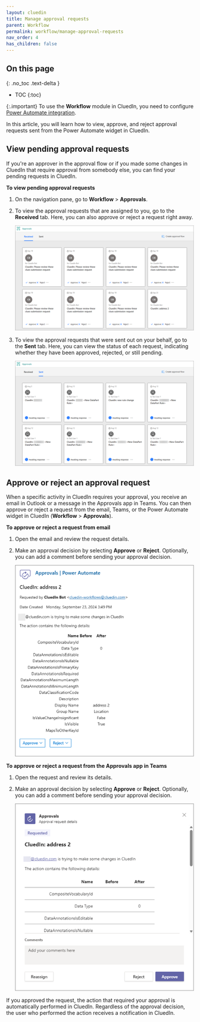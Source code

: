 ```yaml
---
layout: cluedin
title: Manage approval requests
parent: Workflow
permalink: workflow/manage-approval-requests
nav_order: 4
has_children: false
---
```

## On this page
{: .no_toc .text-delta }
- TOC
{:toc}

{:.important}
To use the **Workflow** module in CluedIn, you need to configure [Power Automate integration](/microsoft-integration/power-automate).

In this article, you will learn how to view, approve, and reject approval requests sent from the Power Automate widget in CluedIn.

## View pending approval requests

If you're an approver in the approval flow or if you made some changes in CluedIn that require approval from somebody else, you can find your pending requests in CluedIn. 

**To view pending approval requests**

1. On the navigation pane, go to **Workflow** > **Approvals**.

1. To view the approval requests that are assigned to you, go to the **Received** tab. Here, you can also approve or reject a request right away.

    ![view-approvals-1.png](../../assets/images/workflow/view-approvals-1.png)

1. To view the approval requests that were sent out on your behalf, go to the **Sent** tab. Here, you can view the status of each request, indicating whether they have been approved, rejected, or still pending.

    ![approvals-sent.png](../../assets/images/workflow/approvals-sent.png)

## Approve or reject an approval request

When a specific activity in CluedIn requires your approval, you receive an email in Outlook or a message in the Approvals app in Teams. You can then approve or reject a request from the email, Teams, or the Power Automate widget in CluedIn (**Workflow** > **Approvals**).

**To approve or reject a request from email**

1. Open the email and review the request details.

1. Make an approval decision by selecting **Approve** or **Reject**. Optionally, you can add a comment before sending your approval decision.

    ![email.png](../../assets/images/workflow/email.png)

**To approve or reject a request from the Approvals app in Teams**

1. Open the request and review its details.

1. Make an approval decision by selecting **Approve** or **Reject**. Optionally, you can add a comment before sending your approval decision.

    ![teams.png](../../assets/images/workflow/teams.png)

If you approved the request, the action that required your approval is automatically performed in CluedIn. Regardless of the approval decision, the user who performed the action receives a notification in CluedIn.